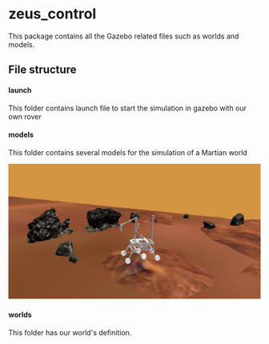 # zeus_control

This package contains all the Gazebo related files such as worlds and models.

## File structure

#### launch
This folder contains launch file to start the simulation in gazebo with our own rover

#### models
This folder contains several models for the simulation of a Martian world

<img src="imgs/martian_world.png" width="800">


#### worlds
This folder has our world's definition.




